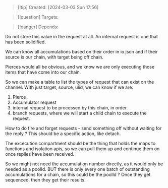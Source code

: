 
>[!tip] Created: [2024-03-03 Sun 17:56]

>[!question] Targets: 

>[!danger] Depends: 

Do not store this value in the request at all.
An internal request is one that has been solidified.

We can know all accumulations based on their order in io.json and if their source is our chain, with target being off chain.

Pierces would all be obvious, and we know we are only executing those items that have come into our chain.

So we can make a table to list the types of request that can exist on the channel.  With just target, source, ulid, we can know if we are:
1. Pierce
2. Accumulator request
3. internal request to be processed by this chain, in order.
4. branch requests, where we will start a child chain to execute the request.

How to do fire and forget requests - send something off without waiting for the reply ?  This should be a specific action, like detach.

The excecution compartment should be the thing that holds the maps to functions and isolation apis, so we can pull them up and continue them on once replies have been received.

So we might not need the accumulation number directly, as it would only be needed as a poolId.
BUT there is only every one batch of outstanding accumulations for a chain, so this could be the poolId ?
Once they get sequenced, then they get their results.